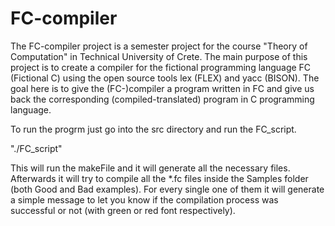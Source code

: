 # FC-compiler
The FC-compiler project is a semester project for the course "Theory of Computation" in Technical University of Crete. The main purpose of this project is to create a compiler for the fictional programming language FC (Fictional C) using the open source tools lex (FLEX) and yacc (BISON). The goal here is to give the (FC-)compiler a program written in FC and give us back the corresponding (compiled-translated) program in C programming language.

To run the progrm just go into the src directory and run the FC_script. 

"./FC_script"

This will run the makeFile and it will generate all the necessary files. Afterwards it will try to compile all the \*.fc files inside the Samples folder (both Good and Bad examples). For every single one of them it will generate a simple message to let you know if the compilation process was successful or not (with green or red font respectively).
